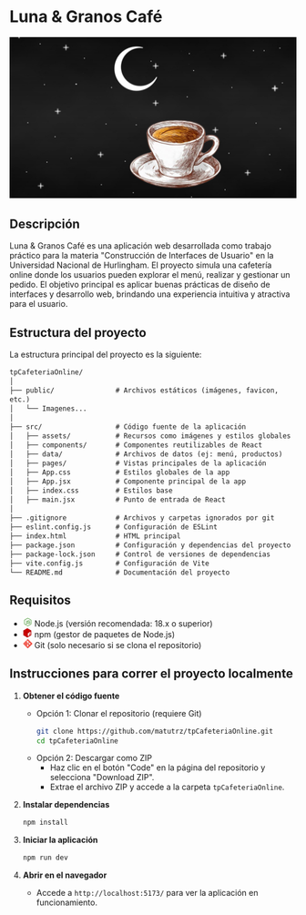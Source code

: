 # Luna & Granos Café

![Logo Luna & Granos Café](./public/mainBg.png)

## Descripción

Luna & Granos Café es una aplicación web desarrollada como trabajo práctico para la materia "Construcción de Interfaces de Usuario" en la Universidad Nacional de Hurlingham. El proyecto simula una cafetería online donde los usuarios pueden explorar el menú, realizar y gestionar un pedido. El objetivo principal es aplicar buenas prácticas de diseño de interfaces y desarrollo web, brindando una experiencia intuitiva y atractiva para el usuario.

## Estructura del proyecto

La estructura principal del proyecto es la siguiente:

```
tpCafeteriaOnline/
│
├── public/               # Archivos estáticos (imágenes, favicon, etc.)
│   └── Imagenes...
│
├── src/                  # Código fuente de la aplicación
│   ├── assets/           # Recursos como imágenes y estilos globales
│   ├── components/       # Componentes reutilizables de React
│   ├── data/             # Archivos de datos (ej: menú, productos)
│   ├── pages/            # Vistas principales de la aplicación
│   ├── App.css           # Estilos globales de la app
│   ├── App.jsx           # Componente principal de la app
│   ├── index.css         # Estilos base
│   ├── main.jsx          # Punto de entrada de React
│
├── .gitignore            # Archivos y carpetas ignorados por git
├── eslint.config.js      # Configuración de ESLint
├── index.html            # HTML principal
├── package.json          # Configuración y dependencias del proyecto
├── package-lock.json     # Control de versiones de dependencias
├── vite.config.js        # Configuración de Vite
└── README.md             # Documentación del proyecto
```

## Requisitos

- ![Node.js](./src/assets/node_icon.png) Node.js (versión recomendada: 18.x o superior)
- ![npm](src/assets/npm_icon.png) npm (gestor de paquetes de Node.js)
- ![Git](./src/assets/git_icon.png) Git (solo necesario si se clona el repositorio)

## Instrucciones para correr el proyecto localmente

1. **Obtener el código fuente**

   - Opción 1: Clonar el repositorio (requiere Git)
     ```bash
     git clone https://github.com/matutrz/tpCafeteriaOnline.git
     cd tpCafeteriaOnline
     ```
   - Opción 2: Descargar como ZIP
     - Haz clic en el botón "Code" en la página del repositorio y selecciona "Download ZIP".
     - Extrae el archivo ZIP y accede a la carpeta `tpCafeteriaOnline`.

2. **Instalar dependencias**

   ```bash
   npm install
   ```

3. **Iniciar la aplicación**

   ```bash
   npm run dev
   ```

4. **Abrir en el navegador**
   - Accede a `http://localhost:5173/` para ver la aplicación en funcionamiento.
